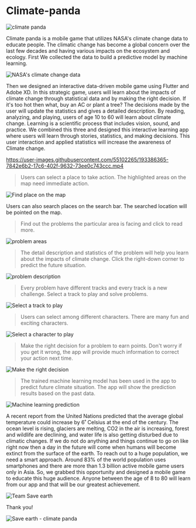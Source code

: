# Climate-panda
![climate panda](https://user-images.githubusercontent.com/55102265/193386086-c039786c-c8ae-4a8d-9e52-cc11461f981b.png)


Climate panda is a mobile game that utilizes NASA's climate change data to educate people. 
The climatic change has become a global concern over the last few decades and having various impacts on the ecosystem and ecology. First We collected the data to build a predictive model by machine learning.

![NASA's climate change data](https://user-images.githubusercontent.com/55102265/193395953-4c7ca5d5-d422-49b2-b50b-e65d2bf03f32.png)

Then we designed an interactive data-driven mobile game using Flutter and Adobe XD. In this strategic game, users will learn about the impacts of climate change through statistical data and by making the right decision. If it's too hot then what, buy an AC or plant a tree? The decisions made by the user will update the statistics and gives a detailed description. By reading, analyzing, and playing, users of age 10 to 60 will learn about climate change. Learning is a scientific process that includes vision, sound, and practice. We combined this three and designed this interactive learning app where users will learn through stories, statistics, and making decisions. This user interaction and applied statistics will increase the awareness of Climate change.


https://user-images.githubusercontent.com/55102265/193386365-7842e6b2-17c6-402f-9632-73ee0c743ccc.mp4

> Users can select a place to take action. The highlighted areas on the map need immediate action.

![Find place on the map](https://user-images.githubusercontent.com/55102265/193395024-8d108103-a7e6-4954-920a-25be4511b6a0.png)

Users can also search places on the search bar. The searched location will be pointed on the map.

> Find out the problems the particular area is facing and click to read more.

![problem areas](https://user-images.githubusercontent.com/55102265/193395054-1dd727f2-288d-4d40-8c60-82b34f521794.png)

> The detail description and statistics of the problem will help you learn about the impacts of climate change. Click the right-down corner to predict the future situation.

![problem description](https://user-images.githubusercontent.com/55102265/193395084-a0f9a283-460b-40b4-b49c-95b4691a0327.png)

> Every problem have different tracks and every track is a new challenge. Select a track to play and solve problems.

![Select a track to play](https://user-images.githubusercontent.com/55102265/193395183-9bb38392-230c-4f82-884d-43e6c77af62a.png)

> Users can select among different characters. There are many fun and exciting characters.

![Select a character to play](https://user-images.githubusercontent.com/55102265/193395216-71a94bdf-870f-4d02-b843-f1aca522ea24.png)

> Make the right decision for a problem to earn points. Don't worry if you get it wrong, the app will provide much information to correct your action next time.

 ![Make the right decision](https://user-images.githubusercontent.com/55102265/193395323-fb4e2d4f-96f0-4e7d-889f-2d8fa15e0de1.png)

> The trained machine learning model has been used in the app to predict future climate situation. The app will show the prediction results based on the past data.

![Machine learning prediction](https://user-images.githubusercontent.com/55102265/193396134-42c6af6b-e56d-4399-bed6-300cc0ec9709.png)

A recent report from the United Nations predicted that the average global temperature could increase by 6˚ Celsius at the end of the century. The ocean level is rising, glaciers are melting, CO2 in the air is increasing, forest and wildlife are declining, and water life is also getting disturbed due to climatic changes. If we do not do anything and things continue to go on like right now then a day in the future will come when humans will become extinct from the surface of the earth. To reach out to a huge population, we need a smart approach. Around 83% of the world population uses smartphones and there are more than 1.3 billion active mobile game users only in Asia. So, we grabbed this opportunity and designed a mobile game to educate this huge audience. Anyone between the age of 8 to 80 will learn from our app and that will be our greatest achievement. 

![Team Save earth](https://user-images.githubusercontent.com/55102265/193395978-2009ff1d-f10b-4a2e-8986-c5397f57c2b8.png)


Thank you!

![Save earth - climate panda](https://user-images.githubusercontent.com/55102265/193396024-c9b3e6d1-48c3-4f9c-ae74-c4614cb77116.jpg)

